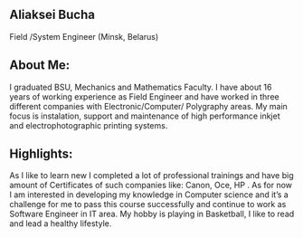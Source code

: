 ##  Aliaksei Bucha

Field /System Engineer (Minsk, Belarus)
##  About Me: 
I graduated BSU,  Mechanics and Mathematics Faculty.
I have about 16 years of working experience as Field Engineer and have worked in three different companies with Electronic/Computer/ Polygraphy areas.  My main focus is instalation, support and maintenance of high performance inkjet and electrophotographic printing systems. 

## Highlights:
As I like to learn new I completed a lot of professional trainings and have big amount of Certificates of such companies like: Canon, Oce,  HP . As for now I am interested in developing my knowledge in  Computer science and it’s a challenge for me to pass this course successfully and continue to work as Software Engineer in IT area. My hobby is playing in Basketball, I like to read and lead a healthy lifestyle.
